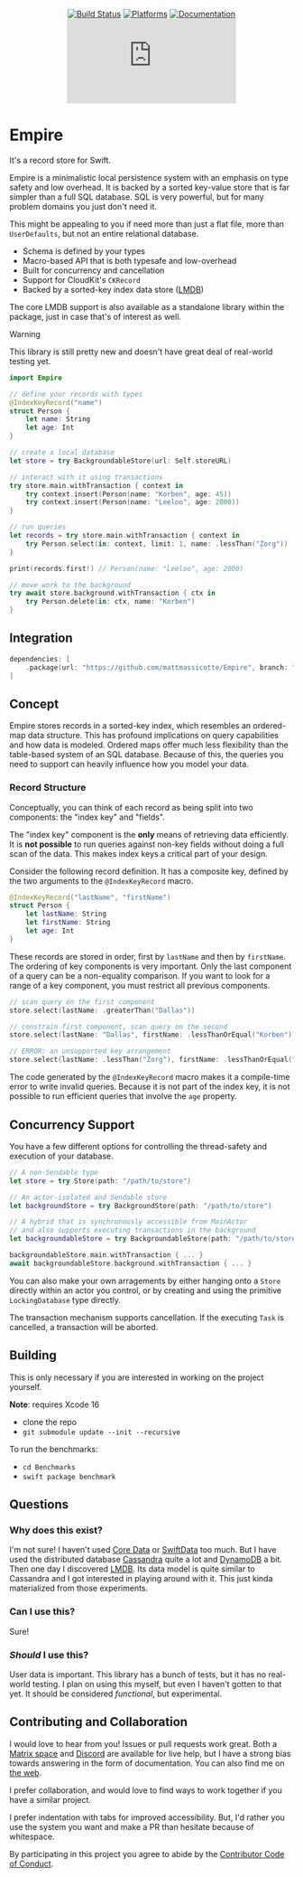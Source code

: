 <div align="center">

[![Build Status][build status badge]][build status]
[![Platforms][platforms badge]][platforms]
[![Documentation][documentation badge]][documentation]
[![Matrix][matrix badge]][matrix]

</div>

# Empire

It's a record store for Swift.

Empire is a minimalistic local persistence system with an emphasis on type safety and low overhead. It is backed by a sorted key-value store that is far simpler than a full SQL database. SQL is very powerful, but for many problem domains you just don't need it.

This might be appealing to you if need more than just a flat file, more than `UserDefaults`, but not an entire relational database.

- Schema is defined by your types
- Macro-based API that is both typesafe and low-overhead
- Built for concurrency and cancellation
- Support for CloudKit's `CKRecord`
- Backed by a sorted-key index data store ([LMDB][LMDB])

The core LMDB support is also available as a standalone library within the package, just in case that's of interest as well.

> [!WARNING]
> This library is still pretty new and doesn't have great deal of real-world testing yet.

```swift
import Empire

// define your records with types
@IndexKeyRecord("name")
struct Person {
    let name: String
    let age: Int
}

// create a local database
let store = try BackgroundableStore(url: Self.storeURL)

// interact with it using transactions
try store.main.withTransaction { context in
    try context.insert(Person(name: "Korben", age: 45))
    try context.insert(Person(name: "Leeloo", age: 2000))
}

// run queries
let records = try store.main.withTransaction { context in
    try Person.select(in: context, limit: 1, name: .lessThan("Zorg"))
}

print(records.first!) // Person(name: "Leeloo", age: 2000)

// move work to the background
try await store.background.withTransaction { ctx in
    try Person.delete(in: ctx, name: "Korben")
}
```
 
## Integration

```swift
dependencies: [
    .package(url: "https://github.com/mattmassicotte/Empire", branch: "main")
]
```

## Concept

Empire stores records in a sorted-key index, which resembles an ordered-map data structure. This has profound implications on query capabilities and how data is modeled. Ordered maps offer much less flexibility than the table-based system of an SQL database. Because of this, the queries you need to support can heavily influence how you model your data.

### Record Structure

Conceptually, you can think of each record as being split into two components: the "index key" and "fields".

The "index key" component is the **only** means of retrieving data efficiently. It is **not possible** to run queries against non-key fields without doing a full scan of the data. This makes index keys a critical part of your design.

Consider the following record definition. It has a composite key, defined by the two arguments to the `@IndexKeyRecord` macro.

```swift
@IndexKeyRecord("lastName", "firstName")
struct Person {
    let lastName: String
    let firstName: String
    let age: Int
}
```

These records are stored in order, first by `lastName` and then by `firstName`. The ordering of key components is very important. Only the last component of a query can be a non-equality comparison. If you want to look for a range of a key component, you must restrict all previous components.

```swift
// scan query on the first component
store.select(lastName: .greaterThan("Dallas"))

// constrain first component, scan query on the second
store.select(lastName: "Dallas", firstName: .lessThanOrEqual("Korben"))

// ERROR: an unsupported key arrangement
store.select(lastName: .lessThan("Zorg"), firstName: .lessThanOrEqual("Jean-Baptiste"))
```

The code generated by the `@IndexKeyRecord` macro makes it a compile-time error to write invalid queries. Because it is not part of the index key, it is not possible to run efficient queries that involve the `age` property.

## Concurrency Support

You have a few different options for controlling the thread-safety and execution of your database.

```swift
// A non-Sendable type
let store = try Store(path: "/path/to/store")

// An actor-isolated and Sendable store
let backgroundStore = try BackgroundStore(path: "/path/to/store")

// A hybrid that is synchronously accessible from MainActor
// and also supports executing transactions in the background
let backgroundableStore = try BackgroundableStore(path: "/path/to/store")

backgroundableStore.main.withTransaction { ... }
await backgroundableStore.background.withTransaction { ... }
```

You can also make your own arragements by either hanging onto a `Store` directly within an actor you control, or by creating and using the primitive `LockingDatabase` type directly.

The transaction mechanism supports cancellation. If the executing `Task` is cancelled, a transaction will be aborted.

## Building

This is only necessary if you are interested in working on the project yourself.

**Note**: requires Xcode 16

- clone the repo
- `git submodule update --init --recursive`

To run the benchmarks:

- `cd Benchmarks`
- `swift package benchmark`

## Questions

### Why does this exist?

I'm not sure! I haven't used [Core Data](https://developer.apple.com/documentation/coredata) or [SwiftData](https://developer.apple.com/documentation/swiftdata) too much. But I have used the distributed database [Cassandra](https://cassandra.apache.org) quite a lot and [DynamoDB](https://aws.amazon.com/dynamodb/) a bit. Then one day I discovered [LMDB][LMDB]. Its data model is quite similar to Cassandra and I got interested in playing around with it. This just kinda materialized from those experiments.

### Can I use this?

Sure!

### *Should* I use this?

User data is important. This library has a bunch of tests, but it has no real-world testing. I plan on using this myself, but even I haven't gotten to that yet. It should be considered *functional*, but experimental.

## Contributing and Collaboration

I would love to hear from you! Issues or pull requests work great. Both a [Matrix space][matrix] and [Discord][discord] are available for live help, but I have a strong bias towards answering in the form of documentation. You can also find me on [the web](https://www.massicotte.org).

I prefer collaboration, and would love to find ways to work together if you have a similar project.

I prefer indentation with tabs for improved accessibility. But, I'd rather you use the system you want and make a PR than hesitate because of whitespace.

By participating in this project you agree to abide by the [Contributor Code of Conduct](CODE_OF_CONDUCT.md).

[build status]: https://github.com/mattmassicotte/Empire/actions
[build status badge]: https://github.com/mattmassicotte/Empire/workflows/CI/badge.svg
[platforms]: https://swiftpackageindex.com/mattmassicotte/Empire
[platforms badge]: https://img.shields.io/endpoint?url=https%3A%2F%2Fswiftpackageindex.com%2Fapi%2Fpackages%2Fmattmassicotte%2FEmpire%2Fbadge%3Ftype%3Dplatforms
[documentation]: https://swiftpackageindex.com/mattmassicotte/Empire/main/documentation
[documentation badge]: https://img.shields.io/badge/Documentation-DocC-blue
[matrix]: https://matrix.to/#/%23chimehq%3Amatrix.org
[matrix badge]: https://img.shields.io/matrix/chimehq%3Amatrix.org?label=Matrix
[discord]: https://discord.gg/esFpX6sErJ
[LMDB]: https://www.symas.com/lmdb
